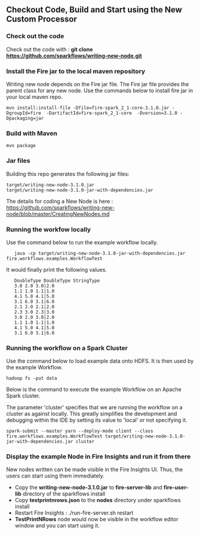 ## Checkout Code, Build and Start using the New Custom Processor

### Check out the code

Check out the code with : **git clone https://github.com/sparkflows/writing-new-node.git**

### Install the Fire jar to the local maven repository

Writing new node depends on the Fire jar file. The Fire jar file provides the parent class for any new node. Use the commands below to install  fire jar in your local maven repo.

    mvn install:install-file -Dfile=fire-spark_2_1-core-3.1.0.jar -DgroupId=fire  -DartifactId=fire-spark_2_1-core  -Dversion=3.1.0 -Dpackaging=jar
    
### Build with Maven

    mvn package

### Jar files

Building this repo generates the following jar files:

	target/writing-new-node-3.1.0.jar
	target/writing-new-node-3.1.0-jar-with-dependencies.jar

The details for coding a New Node is here : https://github.com/sparkflows/writing-new-node/blob/master/CreatingNewNodes.md

### Running the workfow locally

Use the command below to run the example workflow locally.

       java -cp target/writing-new-node-3.1.0-jar-with-dependencies.jar fire.workflows.examples.WorkflowTest

It would finally print the following values.

       DoubleType DoubleType StringType 
       3.0 2.0 3.0|2.0 
       1.1 1.0 1.1|1.0 
       4.1 5.0 4.1|5.0 
       3.1 6.0 3.1|6.0 
       2.1 2.0 2.1|2.0 
       2.3 3.0 2.3|3.0 
       3.0 2.0 3.0|2.0 
       1.1 1.0 1.1|1.0 
       4.1 5.0 4.1|5.0 
       3.1 6.0 3.1|6.0 

### Running the workflow on a Spark Cluster

Use the command below to load example data onto HDFS. It is then used by the example Workflow.

	hadoop fs -put data

Below is the command to execute the example Workflow on an Apache Spark cluster. 

The parameter 'cluster' specifies that we are running the workflow on a cluster as against locally. This greatly simplifies the development and debugging within the IDE by setting its value to 'local' or not specifying it.

	spark-submit --master yarn --deploy-mode client --class fire.workflows.examples.WorkflowTest target/writing-new-node-3.1.0-jar-with-dependencies.jar cluster


### Display the example Node in Fire Insights and run it from there

New nodes written can be made visible in the Fire Insights UI. Thus, the users can start using them immediately.

* Copy the **writing-new-node-3.1.0.jar** to **fire-server-lib** and **fire-user-lib** directory of the sparkflows install
* Copy **testprintnrows.json** to the **nodes** directory under sparkflows install
* Restart Fire Insights : ./run-fire-server.sh restart
* **TestPrintNRows** node would now be visible in the workflow editor window and you can start using it.


